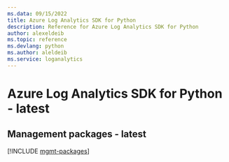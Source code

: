 ```yaml
---
ms.data: 09/15/2022
title: Azure Log Analytics SDK for Python
description: Reference for Azure Log Analytics SDK for Python
author: alexeldeib
ms.topic: reference
ms.devlang: python
ms.author: aleldeib
ms.service: loganalytics
---
```

# Azure Log Analytics SDK for Python - latest

## Management packages - latest
[!INCLUDE [mgmt-packages](log-analytics-mgmt-index.md)]
